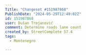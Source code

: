 ```yaml
---
Title: "Changeset #151987868"
PublishDate: "2024-05-29T12:49:02Z"
id: 151987868
user: Dušan Trojanović
comment: Determine roads lane count
created_by: StreetComplete 57.4
tags:
  - Montenegro

---
```

